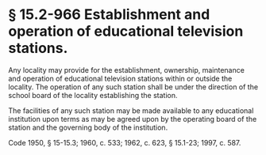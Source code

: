 # § 15.2-966 Establishment and operation of educational television stations.

<p>Any locality may provide for the establishment, ownership, maintenance and operation of educational television stations within or outside the locality. The operation of any such station shall be under the direction of the school board of the locality establishing the station.</p><p>The facilities of any such station may be made available to any educational institution upon terms as may be agreed upon by the operating board of the station and the governing body of the institution.</p><p>Code 1950, § 15-15.3; 1960, c. 533; 1962, c. 623, § 15.1-23; 1997, c. 587.</p>